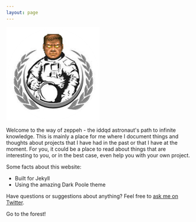 ```yaml
---
layout: page
---
```


<img src="/assets/doomguy.png" alt="Weltraumaffendoomguy logo" style="height: 50%; width: 50%; margin-left: auto; margin-right: auto;">

Welcome to the way of zeppeh - the iddqd astronaut's path to infinite knowledge. This is mainly a place for me where I document things and thoughts about projects that I have had in the past or that I have at the moment. For you, it could be a place to read about things that are interesting to you, or in the best case, even help you with your own project.

Some facts about this website:

- Built for Jekyll
- Using the amazing Dark Poole theme

Have questions or suggestions about anything? Feel free to [ask me on Twitter](https://twitter.com/mdo).

Go to the forest!

<!-- <a href="https://twitter.com/zeppehh">
<img src="/assets/twitter.png" alt="twitter logo" style="height: 5%; width: 5%;"> ---->